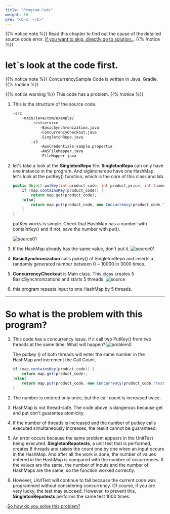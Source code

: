 ```yaml
---
title: "Program Code"
weight: 30
pre: "<b>3. </b>"
---
```


{{% notice note %}}
Read this chapter to find out the cause of the detailed source code error.
[If you want to skip, directly go to solution..](/en/codequality/solve).
{{% /notice %}}


let`s look at the code first.
====================

{{% notice note %}}
ConcurrencySample Code is written in Java, Gradle.
{{% /notice %}}

{{% notice warning %}}
This code has a problem.
{{% /notice %}}

1. This is the structure of the source code. 
    
    ```bash
    -src
        -main/java/com/example/
            -restservice
                -BasicSynchronization.java
                -ConcurrencyCheckout.java
                -SingletonRepo.java
            -s3
                -AwsCredentials-sample.propertie
                -AWSFileMapper.java
                -FileMapper.java
    ```

1.  let's take a look at the **SingletonRepo** file. **SingletonRepo** can only have one instance in the program. And sigletonsrepo have one HashMap. let's look at the putKey() function, which is the core of this class and lab.

    ```java
    public Object putKey(int product_code, int product_price, int tname) {           
        if (map.containsKey(product_code)) {
            return map.get(product_code);
        }else{
            return map.put(product_code, new Concurrency(product_code,"test"));
        }
    }
    ```
    putKey works is simple. Check that HashMap has a number with containKey() and if not, save the number with put().

    ![source01](/images/structure_same_single.svg)
1. If the HashMap already has the same value, don't put it.
    ![source01](/images/structure_same_fail4.svg)

1. **BasicSynchronization** calls pukey() of SingletonRepo and inserts a randomly generated number between 0 ~ 10000 in 3000 times.

1. **ConcurrencyCheckout** is Main class. This class creates 5 BasicSynchronizations and starts 5 threads.
    ![source](/images/structure.svg)
1. this program repeats input to one HashMap by 5 threads.

--------------------




So what is the problem with this program?
====================

1. This code has a concurrency issue. if it call two PutKey() from two threads at the same time. What will happen?
![problem0](/images/strustured-same-function.svg)
    
    The putkey () of both threads will enter the same number in the HashMap and increment the Call Count.

    ```java
    if (map.containsKey(product_code)) { 
        return map.get(product_code);
    }else{
        return map.put(product_code, new Concurrency(product_code,"test")); <-----first, second threadn function doing.
    }
    ```
1. The number is entered only once, but the call count is increased twice.
1. HashMap is not thread-safe. The code above is dangerous because get and put don't guarantee atomicity. 
1. If the number of threads is increased and the number of putkey calls executed simultaneously increases, the result cannot be guaranteed.
1. An error occurs because the same problem appears in the UnitTest being executed. **SingletonRepotests**, a unit test that is performed, creates 8 threads and raises the count one by one when an input occurs in the HashMap. And after all the work is done, the number of values entered in the HashMap is compared with the number of occurrences. If the values are the same, the number of inputs and the number of HashMaps are the same, so the function worked correctly.

1. However, UnitTest will continue to fail because the current code was programmed without considering concurrency. Of course, if you are very lucky, the test may succeed. However, to prevent this, **SingletonRepotests** performs the same test 1000 times.

-[So how do you solve this problem?](/en/codequality/solve)
